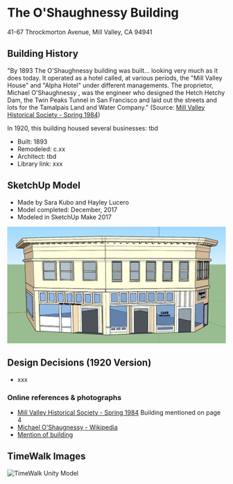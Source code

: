 # The O'Shaughnessy Building
41-67 Throckmorton Avenue, Mill Valley, CA 94941

## Building History
"By 1893 The O'Shaughnessy building was built... looking very much as it does today. It operated as a hotel called, at various periods, the "Mill Valley House" and "Alpha Hotel" under different managements. The proprietor, Michael O'Shaughnessy , was the engineer who designed the Hetch Hetchy Dam, the Twin Peaks Tunnel in San Francisco and laid out the streets and lots for the Tamalpais Land and Water Company." (Source: [Mill Valley Historical Society - Spring 1984](http://www.millvalleylibrary.net/historyroom/collections/archive/files/mvhs1984spring-reduce_910d348bce.pdf))

In 1920, this building housed several businesses: tbd

- Built: 1893
- Remodeled: c.xx
- Architect: tbd
- Library link: xxx


## SketchUp Model

- Made by Sara Kubo and Hayley Lucero
- Model completed: December, 2017
- Modeled in SketchUp Make 2017

![SketchUp Make 2017 model screenshot](https://github.com/TimeWalkOrg/building-mill-valley-ca-oshaughnessy/blob/master/oshaugnhessy-1920.jpg)

## Design Decisions (1920 Version)
- xxx


### Online references & photographs
- [Mill Valley Historical Society - Spring 1984](http://www.millvalleylibrary.net/historyroom/collections/archive/files/mvhs1984spring-reduce_910d348bce.pdf) Building mentioned on page 4
- [Michael O'Shaugnessy - Wikipedia](https://en.wikipedia.org/wiki/Michael_O%27Shaughnessy)
- [Mention of building](https://www.enjoymillvalley.com/-blog/renovation-of-tyler-florence-shop-building-reveals-billboard-sized-sign-of-former-purity-grocery-store)


## TimeWalk Images
![TimeWalk Unity Model](tbd)
